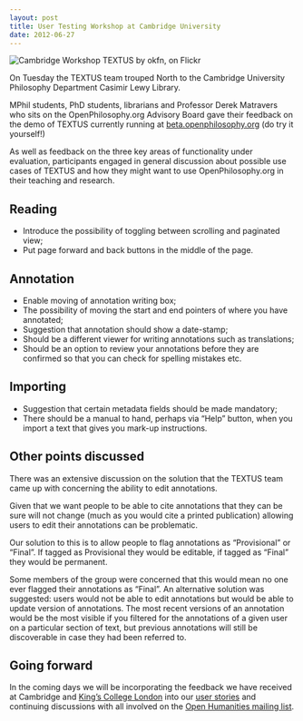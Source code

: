 ```yaml
---
layout: post
title: User Testing Workshop at Cambridge University
date: 2012-06-27
---
```


![Cambridge Workshop TEXTUS by okfn, on Flickr](http://farm9.staticflickr.com/8161/7455815768_63b0f9a8a5.jpg 'Cambridge Workshop TEXTUS by okfn, on Flickr')

On Tuesday the TEXTUS team trouped North to the Cambridge University Philosophy Department Casimir Lewy Library.

MPhil students, PhD students, librarians and Professor Derek Matravers who sits on the OpenPhilosophy.org Advisory Board gave their feedback on the demo of TEXTUS currently running at [beta.openphilosophy.org](http://beta.openphilosophy.org/) (do try it yourself!)

As well as feedback on the three key areas of functionality under evaluation, participants engaged in general discussion about possible use cases of TEXTUS and how they might want to use OpenPhilosophy.org in their teaching and research.

## Reading

* Introduce the possibility of toggling between scrolling and paginated view;
* Put page forward and back buttons in the middle of the page.

## Annotation

* Enable moving of annotation writing box;
* The possibility of moving the start and end pointers of where you have annotated;
* Suggestion that annotation should show a date-stamp;
* Should be a different viewer for writing annotations such as translations;
* Should be an option to review your annotations before they are confirmed so that you can check for spelling mistakes etc.

## Importing

* Suggestion that certain metadata fields should be made mandatory;
* There should be a manual to hand, perhaps via “Help” button, when you import a text that gives you mark-up instructions.

## Other points discussed

There was an extensive discussion on the solution that the TEXTUS team came up with concerning the ability to edit annotations.

Given that we want people to be able to cite annotations that they can be sure will not change (much as you would cite a printed publication) allowing users to edit their annotations can be problematic.

Our solution to this is to allow people to flag annotations as “Provisional” or “Final”. If tagged as Provisional they would be editable, if tagged as “Final” they would be permanent.

Some members of the group were concerned that this would mean no one ever flagged their annotations as “Final”. An alternative solution was suggested: users would not be able to edit annotations but would be able to update version of annotations. The most recent versions of an annotation would be the most visible if you filtered for the annotations of a given user on a particular section of text, but previous annotations will still be discoverable in case they had been referred to.

## Going forward
In the coming days we will be incorporating the feedback we have received at Cambridge and [King’s College London](http://textusproject.org/2012/06/26/user-testing-workshop-at-kings-college-london/) into our [user stories](http://wiki.okfn.org/Projects/Textus#User_stories) and continuing discussions with all involved on the [Open Humanities mailing list](http://lists.okfn.org/mailman/listinfo/open-humanities).